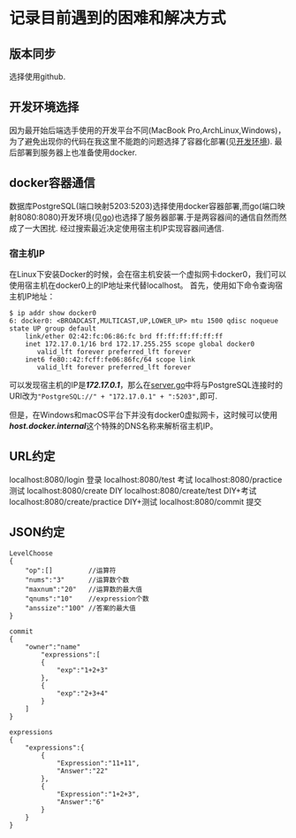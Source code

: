 # 记录目前遇到的困难和解决方式


## 版本同步
选择使用github.

## 开发环境选择
因为最开始后端选手使用的开发平台不同(MacBook Pro,ArchLinux,Windows)，为了避免出现你的代码在我这里不能跑的问题选择了容器化部署(见[开发环境](docker-compose-dev.yml)).
最后部署到服务器上也准备使用docker.

## docker容器通信
数据库PostgreSQL(端口映射5203:5203)选择使用docker容器部署,而go(端口映射8080:8080)开发环境(见[go](server/Dockerfile))也选择了服务器部署.于是两容器间的通信自然而然成了一大困扰.
经过搜索最近决定使用宿主机IP实现容器间通信.
### 宿主机IP
在Linux下安装Docker的时候，会在宿主机安装一个虚拟网卡docker0，我们可以使用宿主机在docker0上的IP地址来代替localhost。
首先，使用如下命令查询宿主机IP地址：
```
$ ip addr show docker0
6: docker0: <BROADCAST,MULTICAST,UP,LOWER_UP> mtu 1500 qdisc noqueue state UP group default 
    link/ether 02:42:fc:06:86:fc brd ff:ff:ff:ff:ff:ff
    inet 172.17.0.1/16 brd 172.17.255.255 scope global docker0
       valid_lft forever preferred_lft forever
    inet6 fe80::42:fcff:fe06:86fc/64 scope link 
       valid_lft forever preferred_lft forever

```
可以发现宿主机的IP是***172.17.0.1***，那么在[server.go](server/server.go)中将与PostgreSQL连接时的URI改为`"PostgreSQL://" + "172.17.0.1" + ":5203",`即可.

但是，在Windows和macOS平台下并没有docker0虚拟网卡，这时候可以使用***host.docker.internal***这个特殊的DNS名称来解析宿主机IP。

## URL约定
localhost:8080/login            登录
localhost:8080/test             考试
localhost:8080/practice         测试
localhost:8080/create           DIY
localhost:8080/create/test      DIY+考试
localhost:8080/create/practice  DIY+测试
localhost:8080/commit           提交

## JSON约定
```
LevelChoose
{
    "op":[]         //运算符
    "nums":"3"      //运算数个数
    "maxnum":"20"   //运算数的最大值
    "qnums":"10"    //expression个数
    "anssize":"100" //答案的最大值
}

commit
{
    "owner":"name"
        "expressions":[
        {
            "exp":"1+2+3"
        },
        {
            "exp":"2+3+4"
        }
    ]
}

expressions
{
    "expressions":{
        {
            "Expression":"11+11",
            "Answer":"22"
        },
        {
            "Expression":"1+2+3",
            "Answer":"6"
        }
    }
}
```
